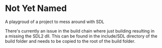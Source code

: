 # Not Yet Named

A playgroud of a project to mess around with SDL

There's currently an issue in the build chain where just building resulting in a missing the SDL2 dll. 
This can be found in the include/SDL directory of the build folder and needs to be copied to the root of the build folder.
